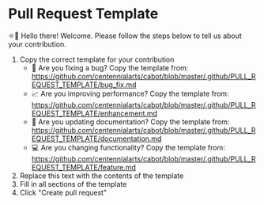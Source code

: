 # Pull Request Template

⚛👋 Hello there! Welcome. Please follow the steps below to tell us about your contribution.

1. Copy the correct template for your contribution
   * 🐛 Are you fixing a bug? Copy the template from:
     https://github.com/centennialarts/cabot/blob/master/.github/PULL_REQUEST_TEMPLATE/bug_fix.md
   * 📈 Are you improving performance? Copy the template from:
     https://github.com/centennialarts/cabot/blob/master/.github/PULL_REQUEST_TEMPLATE/enhancement.md
   * 📝 Are you updating documentation? Copy the template from:
     https://github.com/centennialarts/cabot/blob/master/.github/PULL_REQUEST_TEMPLATE/documentation.md
   * 💻 Are you changing functionality? Copy the template from:
     https://github.com/centennialarts/cabot/blob/master/.github/PULL_REQUEST_TEMPLATE/feature.md
2. Replace this text with the contents of the template
3. Fill in all sections of the template
4. Click "Create pull request"
